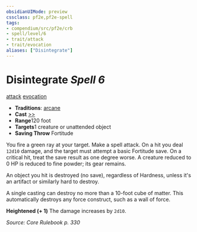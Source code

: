 ```yaml
---
obsidianUIMode: preview
cssclass: pf2e,pf2e-spell
tags:
- compendium/src/pf2e/crb
- spell/level/6
- trait/attack
- trait/evocation
aliases: ["Disintegrate"]
---
```

# Disintegrate *Spell 6*   
[attack](/rules/traits/attack.md)  [evocation](/rules/traits/evocation.md)  

- **Traditions**: [arcane](/rules/traits/arcane.md)
- **Cast** [>>](/rules/core-rulebook/chapter-9-playing-the-game.md#Actions "Two-Action") 
- **Range**120 foot
- **Targets**1 creature or unattended object
- **Saving Throw** Fortitude

You fire a green ray at your target. Make a spell attack. On a hit you deal `12d10` damage, and the target must attempt a basic Fortitude save. On a critical hit, treat the save result as one degree worse. A creature reduced to 0 HP is reduced to fine powder; its gear remains.

An object you hit is destroyed (no save), regardless of Hardness, unless it's an artifact or similarly hard to destroy.

A single casting can destroy no more than a 10-foot cube of matter. This automatically destroys any force construct, such as a wall of force.

**Heightened (+ 1)** The damage increases by `2d10`.

*Source: Core Rulebook p. 330*